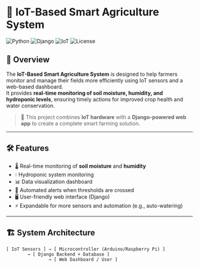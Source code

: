 # 🌱 IoT-Based Smart Agriculture System

![Python](https://img.shields.io/badge/Python-3.x-blue.svg)
![Django](https://img.shields.io/badge/Framework-Django-green.svg)
![IoT](https://img.shields.io/badge/IoT-Sensors-orange.svg)
![License](https://img.shields.io/badge/License-MIT-lightgrey.svg)

## 📌 Overview
The **IoT-Based Smart Agriculture System** is designed to help farmers monitor and manage their fields more efficiently using IoT sensors and a web-based dashboard.  
It provides **real-time monitoring of soil moisture, humidity, and hydroponic levels**, ensuring timely actions for improved crop health and water conservation.  

> 🚀 This project combines **IoT hardware** with a **Django-powered web app** to create a complete smart farming solution.  

---

## 🛠️ Features
- 🌡️ Real-time monitoring of **soil moisture** and **humidity**
- 💧 Hydroponic system monitoring
- 📊 Data visualization dashboard
- 🔔 Automated alerts when thresholds are crossed
- 🖥️ User-friendly web interface (Django)
- ⚡ Expandable for more sensors and automation (e.g., auto-watering)

---

## 🏗️ System Architecture
```text
[ IoT Sensors ] → [ Microcontroller (Arduino/Raspberry Pi) ] 
        → [ Django Backend + Database ] 
                → [ Web Dashboard / User ]
